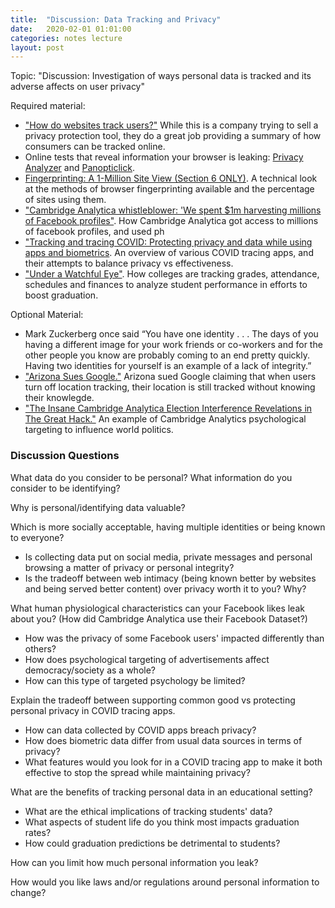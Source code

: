 ```yaml
---
title:  "Discussion: Data Tracking and Privacy"
date:   2020-02-01 01:01:00
categories: notes lecture 
layout: post
---
```


Topic: "Discussion: Investigation of ways personal data is tracked and its adverse affects on user privacy" 

Required material:
 - ["How do websites track users?"][jg_tracking] While this is a company trying to sell a privacy protection tool, they do a great job providing a summary of how consumers can be tracked online. 
 - Online tests that reveal information your browser is leaking: [Privacy Analyzer][jg_privacy] and [Panopticlick][jg_opti].
 - [Fingerprinting: A 1-Million Site View (Section 6 ONLY)][jg_fingerprint]. A technical look at the methods of browser fingerprinting available and the percentage of sites using them.
 - ["Cambridge Analytica whistleblower: 'We spent $1m harvesting millions of Facebook profiles"][jg_Cambridge1]. How Cambridge Analytica got access to millions of facebook profiles, and used ph
 - ["Tracking and tracing COVID: Protecting privacy and data while using apps and biometrics][jg_COVID]. An overview of various COVID tracing apps, and their attempts to balance privacy vs effectiveness.
 - ["Under a Watchful Eye"][jg_college].  How colleges are tracking grades, attendance, schedules and finances to analyze student performance in efforts to boost graduation.
  
[jg_fingerprint]:https://www.cs.princeton.edu/~arvindn/publications/OpenWPM_1_million_site_tracking_measurement.pdf
[jg_opti]:https://panopticlick.eff.org/
[jg_tracking]:https://www.cookiebot.com/en/website-tracking/
[jg_Cambridge1]:https://www.youtube.com/watch?v=FXdYSQ6nu-M
[jg_COVID]:http://www.oecd.org/coronavirus/policy-responses/tracking-and-tracing-covid-protecting-privacy-and-data-while-using-apps-and-biometrics-8f394636/
[jg_college]:https://www.apmreports.org/episode/2019/08/06/college-data-tracking-students-graduation


Optional Material:
 - Mark Zuckerberg once said “You have one identity . . . The days of you having a different image for your work friends or co-workers and for the other people you know are probably coming to an end pretty quickly. Having two identities for yourself is an example of a lack of integrity.”
 - ["Arizona Sues Google."][jg_location] Arizona sued Google claiming that when users turn off location tracking, their location is still tracked without knowing their knowlegde.
 - ["The Insane Cambridge Analytica Election Interference Revelations in The Great Hack."][jg_cambridge2] An example of Cambridge Analytics psychological targeting to influence world politics.

[jg_privacy]:https://privacy.net/analyzer/
[jg_cambridge2]:https://advox.globalvoices.org/2019/08/06/netflixs-the-great-hack-highlights-cambridge-analyticas-role-in-trinidad-tobago-elections/
[jg_location]:https://www.startribune.com/arizona-sues-google-over-deceptive-location-tracking/570819102/

### Discussion Questions


What data do you consider to be personal? What information do you consider to be identifying?

Why is personal/identifying data valuable?

Which is more socially acceptable, having multiple identities or being known to everyone?
 - Is collecting data put on social media, private messages and personal browsing a matter of privacy or personal integrity?
 - Is the tradeoff between web intimacy (being known better by websites and being served better content) over privacy worth it to you? Why?
    
What human physiological characteristics can your Facebook likes leak about you? (How did Cambridge Analytica use their Facebook Dataset?)
 - How was the privacy of some Facebook users' impacted differently than others? 
 - How does psychological targeting of advertisements affect democracy/society as a whole?
 - How can this type of targeted psychology be limited?

Explain the tradeoff between supporting common good vs protecting personal privacy in COVID tracing apps. 
 - How can data collected by COVID apps breach privacy?
 - How does biometric data differ from usual data sources in terms of privacy?
 - What features would you look for in a COVID tracing app to make it both effective to stop the spread while maintaining privacy?
    
What are the benefits of tracking personal data in an educational setting?
 - What are the ethical implications of tracking students' data?
 - What aspects of student life do you think most impacts graduation rates?
 - How could graduation predictions be detrimental to students?

How can you limit how much personal information you leak?

How would you like laws and/or regulations around personal information to change?

